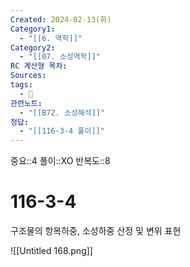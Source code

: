 ```yaml
---
Created: 2024-02-13(화)
Category1:
  - "[[6. 역학]]"
Category2:
  - "[[07. 소성역학]]"
RC 계산형 목차: 
Sources: 
tags:
  - 🧮
관련노트:
  - "[[B72. 소성해석]]"
정답:
  - "[[116-3-4 풀이]]"
---
```

중요::4
풀이::XO
반복도::8
#  116-3-4

구조물의 항복하중, 소성하중 산정 및 변위 표현

![[Untitled 168.png]]